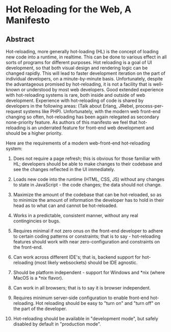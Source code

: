 # Hot Reloading for the Web, A Manifesto



## Abstract

Hot-reloading, more generally hot-loading (HL) is the concept of loading new code into a runtime, in realtime. 
This can be done to various effect in all sorts of programs for different purposes. Hot reloading is a goal of UI development,
so that both visual design and rendering logic can be changed rapidly. This will lead to faster development iteration on the part of individual developers,
on a minute-by-minute basis. Unfortunately, despite the advantageous promised by hot-reloading, it is not a facility
that is well-known or understood by most web developers. Good extended experience with hot-reloading systems is rare, both inside and outside of web development.
Experience with hot-reloading of code is shared by developers in the following
areas: (Talk about Erlang, JRebel, process-per-request systems like PHP). 
Unfortunately, with the modern web front-end changing so often, hot-reloading has been again relegated as secondary none-priority feature.
As authors of this manifesto we feel that hot-reloading is an underrated feature for front-end web development and should be
a higher priority.



Here are the requirements of a modern web-front-end hot-reloading system:


1. Does not require a page refresh; this is obvious for those familiar with HL;
developers should be able to make changes to their codebase and see the changes
reflected in the UI immediately.

2. Loads new code into the runtime (HTML, CSS, JS) without any changes to state in JavaScript - the code changes;
the data should not change.

3. Maximize the amount of the codebase that can be hot-reloaded, so as to minimize the amount of information the developer
has to hold in their head as to what can and cannot be hot-reloaded.

4. Works in a predictable, consistent manner, without any real contingincies or bugs.

5. Requires minimal if not zero onus on the front-end developer to adhere to certain coding patterns or constraints;
that is to say - hot-reloading features should work with near zero-configuration and constraints on the front-end.

6. Can work across different IDE's; that is, backend support for hot-reloading (most likely websockets)
should be IDE agnostic.

7. Should be platform independent - support for Windows and *nix (where MacOS is a *nix flavor).

8. Can work in all browsers; that is to say it is browser independent.

9. Requires minimum server-side configuration to enable front-end hot-reloading. Hot reloading should be easy to
"turn on" and "turn off" on the part of the developer.

10. Hot-reloading should be available in "development mode", but safely disabled by default in "production mode".


